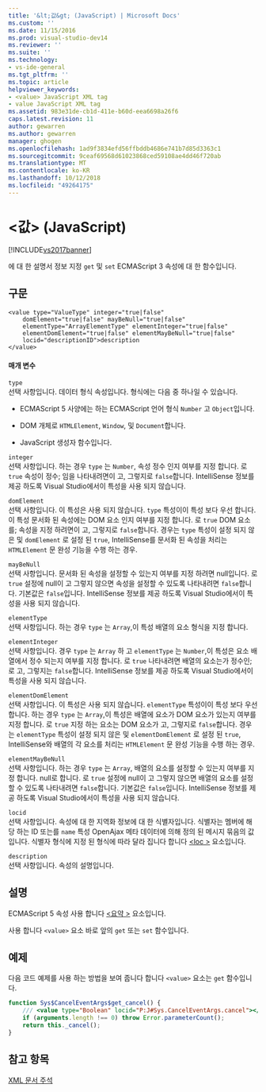 ```yaml
---
title: '&lt;값&gt; (JavaScript) | Microsoft Docs'
ms.custom: ''
ms.date: 11/15/2016
ms.prod: visual-studio-dev14
ms.reviewer: ''
ms.suite: ''
ms.technology:
- vs-ide-general
ms.tgt_pltfrm: ''
ms.topic: article
helpviewer_keywords:
- <value> JavaScript XML tag
- value JavaScript XML tag
ms.assetid: 983e31de-cb1d-411e-b60d-eea6698a26f6
caps.latest.revision: 11
author: gewarren
ms.author: gewarren
manager: ghogen
ms.openlocfilehash: 1ad9f3834efd56ffbddb4686e741b7d85d3363c1
ms.sourcegitcommit: 9ceaf69568d61023868ced59108ae4dd46f720ab
ms.translationtype: MT
ms.contentlocale: ko-KR
ms.lasthandoff: 10/12/2018
ms.locfileid: "49264175"
---
```

# <a name="ltvaluegt-javascript"></a>&lt;값&gt; (JavaScript)
[!INCLUDE[vs2017banner](../includes/vs2017banner.md)]

에 대 한 설명서 정보 지정 `get` 및 `set` ECMAScript 3 속성에 대 한 함수입니다.  
  
## <a name="syntax"></a>구문  
  
```  
<value type="ValueType" integer="true|false"  
    domElement="true|false" mayBeNull="true|false"  
    elementType="ArrayElementType" elementInteger="true|false"  
    elementDomElement="true|false" elementMayBeNull="true|false"  
    locid="descriptionID">description  
</value>  
```  
  
#### <a name="parameters"></a>매개 변수  
 `type`  
 선택 사항입니다. 데이터 형식 속성입니다. 형식에는 다음 중 하나일 수 있습니다.  
  
-   ECMAScript 5 사양에는 하는 ECMAScript 언어 형식 `Number` 고 `Object`입니다.  
  
-   DOM 개체로 `HTMLElement`, `Window`, 및 `Document`합니다.  
  
-   JavaScript 생성자 함수입니다.  
  
 `integer`  
 선택 사항입니다. 하는 경우 `type` 는 `Number`, 속성 정수 인지 여부를 지정 합니다. 로 `true` 속성이 정수; 임을 나타내려면이 고, 그렇지로 `false`합니다. IntelliSense 정보를 제공 하도록 Visual Studio에서이 특성을 사용 되지 않습니다.  
  
 `domElement`  
 선택 사항입니다. 이 특성은 사용 되지 않습니다. `type` 특성이이 특성 보다 우선 합니다. 이 특성 문서화 된 속성에는 DOM 요소 인지 여부를 지정 합니다. 로 `true` DOM 요소를; 속성을 지정 하려면이 고, 그렇지로 `false`합니다. 경우는 `type` 특성이 설정 되지 않은 및 `domElement` 로 설정 된 `true`, IntelliSense를 문서화 된 속성을 처리는 `HTMLElement` 문 완성 기능을 수행 하는 경우.  
  
 `mayBeNull`  
 선택 사항입니다. 문서화 된 속성을 설정할 수 있는지 여부를 지정 하려면 null입니다. 로 `true` 설정에 null이 고 그렇지 않으면 속성을 설정할 수 있도록 나타내려면 `false`합니다. 기본값은 `false`입니다. IntelliSense 정보를 제공 하도록 Visual Studio에서이 특성을 사용 되지 않습니다.  
  
 `elementType`  
 선택 사항입니다. 하는 경우 `type` 는 `Array`,이 특성 배열의 요소 형식을 지정 합니다.  
  
 `elementInteger`  
 선택 사항입니다. 경우 `type` 는 `Array` 하 고 `elementType` 는 `Number`,이 특성은 요소 배열에서 정수 되는지 여부를 지정 합니다. 로 `true` 나타내려면 배열의 요소는가 정수인;로 고, 그렇지는 `false`합니다. IntelliSense 정보를 제공 하도록 Visual Studio에서이 특성을 사용 되지 않습니다.  
  
 `elementDomElement`  
 선택 사항입니다. 이 특성은 사용 되지 않습니다. `elementType` 특성이이 특성 보다 우선 합니다. 하는 경우 `type` 는 `Array`,이 특성은 배열에 요소가 DOM 요소가 있는지 여부를 지정 합니다. 로 `true` 지정 하는 요소는 DOM 요소가 고, 그렇지로 `false`합니다. 경우는 `elementType` 특성이 설정 되지 않은 및 `elementDomElement` 로 설정 된 `true`, IntelliSense와 배열의 각 요소를 처리는 `HTMLElement` 문 완성 기능을 수행 하는 경우.  
  
 `elementMayBeNull`  
 선택 사항입니다. 하는 경우 `type` 는 `Array`, 배열의 요소를 설정할 수 있는지 여부를 지정 합니다. null로 합니다. 로 `true` 설정에 null이 고 그렇지 않으면 배열의 요소를 설정할 수 있도록 나타내려면 `false`합니다. 기본값은 `false`입니다. IntelliSense 정보를 제공 하도록 Visual Studio에서이 특성을 사용 되지 않습니다.  
  
 `locid`  
 선택 사항입니다. 속성에 대 한 지역화 정보에 대 한 식별자입니다. 식별자는 멤버에 해당 하는 ID 또는를 `name` 특성 OpenAjax 메타 데이터에 의해 정의 된 메시지 묶음의 값입니다. 식별자 형식에 지정 된 형식에 따라 달라 집니다 합니다 [ \<loc >](../ide/loc-javascript.md) 요소입니다.  
  
 `description`  
 선택 사항입니다. 속성의 설명입니다.  
  
## <a name="remarks"></a>설명  
 ECMAScript 5 속성 사용 합니다 [ \<요약 >](../ide/summary-javascript.md) 요소입니다.  
  
 사용 합니다 `<value>` 요소 바로 앞의 `get` 또는 `set` 함수입니다.  
  
## <a name="example"></a>예제  
 다음 코드 예제를 사용 하는 방법을 보여 줍니다 합니다 `<value>` 요소는 `get` 함수입니다.  
  
```javascript  
function Sys$CancelEventArgs$get_cancel() {  
    /// <value type="Boolean" locid="P:J#Sys.CancelEventArgs.cancel"></value>  
    if (arguments.length !== 0) throw Error.parameterCount();  
    return this._cancel();  
}  
```  
  
## <a name="see-also"></a>참고 항목  
 [XML 문서 주석](../ide/xml-documentation-comments-javascript.md)



